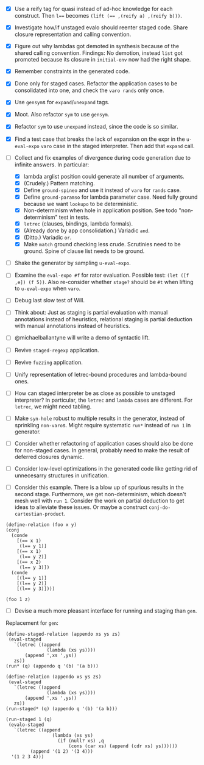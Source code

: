- [x] Use a reify tag for quasi instead of ad-hoc knowledge for each construct.
      Then `l==` becomes `(lift (== ,(reify a) ,(reify b)))`.

- [x] Investigate how/if unstaged evalo should reenter staged code.
      Share closure representation and calling convention.

- [x] Figure out why lambdas got demoted in synthesis
      because of the shared calling convention.
      Findings: No demotion, instead `list` got promoted because its closure in `initial-env` now had the right shape.

- [x] Remember constraints in the generated code.

- [x] Done only for staged cases.
      Refactor the application cases to be consolidated into one, and check the `varo rands` only once.

- [x] Use `gensym`s for `expand`/`unexpand` tags.

- [x] Moot. Also refactor `sym` to use `gensym`.

- [x] Refactor `sym` to use `unexpand` instead, since the code is so similar.

- [x] Find a test case that breaks the lack of expansion on the expr in the `u-eval-expo` `varo` case in the staged interpreter.
      Then add that `expand` call.

- [ ] Collect and fix examples of divergence during code generation due to infinite answers. In particular:

    + [x] lambda arglist position could generate all number of arguments.
    + [x] (Crudely.) Pattern matching.
    + [x] Define `ground-spineo` and use it instead of `varo` for `rands` case.
    + [x] Define `ground-paramso` for lambda parameter case.
          Need fully ground because we want `lookupo` to be deterministic.
    + [x] Non-determinism when hole in application position.
          See todo "non-determinism" test in tests.
    + [x] `letrec` (clauses, bindings, lambda formals).
    + [x] (Already done by app consolidation.) Variadic `and`.
    + [x] (Ditto.) Variadic `or`.
    + [x] Make `match` ground checking less crude.
          Scrutinies need to be ground.
          Spine of clause list needs to be ground.

- [ ] Shake the generator by sampling `u-eval-expo`.

- [ ] Examine the `eval-expo #f` for rator evaluation.
      Possible test: `(let ([f ,e]) (f 5))`.
      Also re-consider whether `stage?` should be `#t` when lifting to `u-eval-expo` when `varo`.

- [ ] Debug last slow test of Will.

- [ ] Think about: Just as
      staging is partial evaluation with manual annotations instead of heuristics,
      relational staging is partial deduction with manual annotations instead of heuristics.

- [ ] @michaelballantyne will write a demo of syntactic lift.

- [ ] Revive `staged-regexp` application.

- [ ] Revive `fuzzing` application.

- [ ] Unify representation of letrec-bound procedures and lambda-bound ones.

- [ ] How can staged interpreter be as close as possible to unstaged interpreter?
      In particular, the `letrec` and `lambda` cases are different.
      For `letrec`, we might need tabling.

- [ ] Make `syn-hole` robust to multiple results in the generator,
      instead of sprinkling `non-varo`s.
      Might require systematic `run*` instead of `run 1` in generator.

- [ ] Consider whether refactoring of application cases should also be done for non-staged cases.
      In general, probably need to make the result of deferred closures dynamic.

- [ ] Consider low-level optimizations in the generated code like getting rid of unnecesarry structures in unification.

- [ ] Consider this example. There is a blow up of spurious results in the second stage.
      Furthermore, we get non-determinism, which doesn't mesh well with `run 1`.
      Consider the work on partial deduction to get ideas to alleviate these issues.
      Or maybe a construct `conj-do-cartestian-product`.
```
(define-relation (foo x y)
(conj
  (conde
    [(== x 1)
     (l== y 1)]
    [(== x 1)
     (l== y 2)]
    [(== x 2)
     (l== y 3)])
  (conde
    [(l== y 1)]
    [(l== y 2)]
    [(l== y 3)])))

(foo 1 z)
```

- [ ] Devise a much more pleasant interface for running and staging than `gen`.

Replacement for `gen`:

```
(define-staged-relation (appendo xs ys zs)
 (eval-staged
   `(letrec ((append
               (lambda (xs ys))))
       (append ',xs ',ys))
   zs))
(run* (q) (appendo q '(b) '(a b)))
```

```
(define-relation (appendo xs ys zs)
 (eval-staged
   `(letrec ((append
               (lambda (xs ys))))
       (append ',xs ',ys))
   zs))
(run-staged* (q) (appendo q '(b) '(a b)))
```

```
(run-staged 1 (q)
 (evalo-staged
   `(letrec ((append
                 (lambda (xs ys)
                   (if (null? xs) ,q
                       (cons (car xs) (append (cdr xs) ys))))))
         (append '(1 2) '(3 4)))
  '(1 2 3 4)))
```
